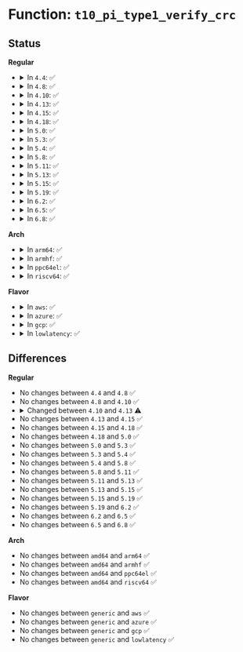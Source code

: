 # Function: <code>t10_pi_type1_verify_crc</code>

## Status
<b>Regular</b>
<ul>
<li>
<details>
<summary>In <code>4.4</code>: ✅</summary>

```c
int t10_pi_type1_verify_crc(struct blk_integrity_iter *iter);
```

**Collision:** Unique Static

**Inline:** No

**Transformation:** False

**Instances:**

```
In block/t10-pi.c (ffffffff813e8930)
Location: block/t10-pi.c:133
Inline: False
```
**Symbols:**

```
ffffffff813e8930-ffffffff813e894c: t10_pi_type1_verify_crc (STB_LOCAL)
```
</details>
</li>
<li>
<details>
<summary>In <code>4.8</code>: ✅</summary>

```c
int t10_pi_type1_verify_crc(struct blk_integrity_iter *iter);
```

**Collision:** Unique Static

**Inline:** No

**Transformation:** False

**Instances:**

```
In block/t10-pi.c (ffffffff8142ecb0)
Location: block/t10-pi.c:133
Inline: False
```
**Symbols:**

```
ffffffff8142ecb0-ffffffff8142eccc: t10_pi_type1_verify_crc (STB_LOCAL)
```
</details>
</li>
<li>
<details>
<summary>In <code>4.10</code>: ✅</summary>

```c
int t10_pi_type1_verify_crc(struct blk_integrity_iter *iter);
```

**Collision:** Unique Static

**Inline:** No

**Transformation:** False

**Instances:**

```
In block/t10-pi.c (ffffffff81448a30)
Location: block/t10-pi.c:133
Inline: False
```
**Symbols:**

```
ffffffff81448a30-ffffffff81448a4c: t10_pi_type1_verify_crc (STB_LOCAL)
```
</details>
</li>
<li>
<details>
<summary>In <code>4.13</code>: ✅</summary>

```c
blk_status_t t10_pi_type1_verify_crc(struct blk_integrity_iter *iter);
```

**Collision:** Unique Static

**Inline:** No

**Transformation:** False

**Instances:**

```
In block/t10-pi.c (ffffffff81456ec0)
Location: block/t10-pi.c:130
Inline: False
```
**Symbols:**

```
ffffffff81456ec0-ffffffff81456edc: t10_pi_type1_verify_crc (STB_LOCAL)
```
</details>
</li>
<li>
<details>
<summary>In <code>4.15</code>: ✅</summary>

```c
blk_status_t t10_pi_type1_verify_crc(struct blk_integrity_iter *iter);
```

**Collision:** Unique Static

**Inline:** No

**Transformation:** False

**Instances:**

```
In block/t10-pi.c (ffffffff81482b10)
Location: block/t10-pi.c:130
Inline: False
```
**Symbols:**

```
ffffffff81482b10-ffffffff81482b2c: t10_pi_type1_verify_crc (STB_LOCAL)
```
</details>
</li>
<li>
<details>
<summary>In <code>4.18</code>: ✅</summary>

```c
blk_status_t t10_pi_type1_verify_crc(struct blk_integrity_iter *iter);
```

**Collision:** Unique Static

**Inline:** No

**Transformation:** False

**Instances:**

```
In block/t10-pi.c (ffffffff814b7740)
Location: block/t10-pi.c:130
Inline: False
```
**Symbols:**

```
ffffffff814b7740-ffffffff814b775c: t10_pi_type1_verify_crc (STB_LOCAL)
```
</details>
</li>
<li>
<details>
<summary>In <code>5.0</code>: ✅</summary>

```c
blk_status_t t10_pi_type1_verify_crc(struct blk_integrity_iter *iter);
```

**Collision:** Unique Static

**Inline:** No

**Transformation:** False

**Instances:**

```
In block/t10-pi.c (ffffffff814caf20)
Location: block/t10-pi.c:130
Inline: False
```
**Symbols:**

```
ffffffff814caf20-ffffffff814caf3c: t10_pi_type1_verify_crc (STB_LOCAL)
```
</details>
</li>
<li>
<details>
<summary>In <code>5.3</code>: ✅</summary>

```c
blk_status_t t10_pi_type1_verify_crc(struct blk_integrity_iter *iter);
```

**Collision:** Unique Static

**Inline:** No

**Transformation:** False

**Instances:**

```
In block/t10-pi.c (ffffffff814f9840)
Location: block/t10-pi.c:113
Inline: False
```
**Symbols:**

```
ffffffff814f9840-ffffffff814f985c: t10_pi_type1_verify_crc (STB_LOCAL)
```
</details>
</li>
<li>
<details>
<summary>In <code>5.4</code>: ✅</summary>

```c
blk_status_t t10_pi_type1_verify_crc(struct blk_integrity_iter *iter);
```

**Collision:** Unique Static

**Inline:** No

**Transformation:** False

**Instances:**

```
In block/t10-pi.c (ffffffff81517930)
Location: block/t10-pi.c:112
Inline: False
```
**Symbols:**

```
ffffffff81517930-ffffffff8151794c: t10_pi_type1_verify_crc (STB_LOCAL)
```
</details>
</li>
<li>
<details>
<summary>In <code>5.8</code>: ✅</summary>

```c
blk_status_t t10_pi_type1_verify_crc(struct blk_integrity_iter *iter);
```

**Collision:** Unique Static

**Inline:** No

**Transformation:** False

**Instances:**

```
In block/t10-pi.c (ffffffff81577da0)
Location: block/t10-pi.c:113
Inline: False
```
**Symbols:**

```
ffffffff81577da0-ffffffff81577dbc: t10_pi_type1_verify_crc (STB_LOCAL)
```
</details>
</li>
<li>
<details>
<summary>In <code>5.11</code>: ✅</summary>

```c
blk_status_t t10_pi_type1_verify_crc(struct blk_integrity_iter *iter);
```

**Collision:** Unique Static

**Inline:** No

**Transformation:** False

**Instances:**

```
In block/t10-pi.c (ffffffff81594880)
Location: block/t10-pi.c:113
Inline: False
```
**Symbols:**

```
ffffffff81594880-ffffffff8159489c: t10_pi_type1_verify_crc (STB_LOCAL)
```
</details>
</li>
<li>
<details>
<summary>In <code>5.13</code>: ✅</summary>

```c
blk_status_t t10_pi_type1_verify_crc(struct blk_integrity_iter *iter);
```

**Collision:** Unique Static

**Inline:** No

**Transformation:** False

**Instances:**

```
In block/t10-pi.c (ffffffff8159b660)
Location: block/t10-pi.c:113
Inline: False
```
**Symbols:**

```
ffffffff8159b660-ffffffff8159b67c: t10_pi_type1_verify_crc (STB_LOCAL)
```
</details>
</li>
<li>
<details>
<summary>In <code>5.15</code>: ✅</summary>

```c
blk_status_t t10_pi_type1_verify_crc(struct blk_integrity_iter *iter);
```

**Collision:** Unique Static

**Inline:** No

**Transformation:** False

**Instances:**

```
In block/t10-pi.c (ffffffff81603aa0)
Location: block/t10-pi.c:113
Inline: False
```
**Symbols:**

```
ffffffff81603aa0-ffffffff81603abc: t10_pi_type1_verify_crc (STB_LOCAL)
```
</details>
</li>
<li>
<details>
<summary>In <code>5.19</code>: ✅</summary>

```c
blk_status_t t10_pi_type1_verify_crc(struct blk_integrity_iter *iter);
```

**Collision:** Unique Static

**Inline:** No

**Transformation:** False

**Instances:**

```
In block/t10-pi.c (ffffffff816b6990)
Location: block/t10-pi.c:115
Inline: False
```
**Symbols:**

```
ffffffff816b6990-ffffffff816b69b6: t10_pi_type1_verify_crc (STB_LOCAL)
```
</details>
</li>
<li>
<details>
<summary>In <code>6.2</code>: ✅</summary>

```c
blk_status_t t10_pi_type1_verify_crc(struct blk_integrity_iter *iter);
```

**Collision:** Unique Static

**Inline:** No

**Transformation:** False

**Instances:**

```
In block/t10-pi.c (ffffffff81776930)
Location: block/t10-pi.c:115
Inline: False
```
**Symbols:**

```
ffffffff81776930-ffffffff81776956: t10_pi_type1_verify_crc (STB_LOCAL)
```
</details>
</li>
<li>
<details>
<summary>In <code>6.5</code>: ✅</summary>

```c
blk_status_t t10_pi_type1_verify_crc(struct blk_integrity_iter *iter);
```

**Collision:** Unique Static

**Inline:** No

**Transformation:** False

**Instances:**

```
In block/t10-pi.c (ffffffff817b6500)
Location: block/t10-pi.c:115
Inline: False
```
**Symbols:**

```
ffffffff817b6500-ffffffff817b6526: t10_pi_type1_verify_crc (STB_LOCAL)
```
</details>
</li>
<li>
<details>
<summary>In <code>6.8</code>: ✅</summary>

```c
blk_status_t t10_pi_type1_verify_crc(struct blk_integrity_iter *iter);
```

**Collision:** Unique Static

**Inline:** No

**Transformation:** False

**Instances:**

```
In block/t10-pi.c (ffffffff817faf10)
Location: block/t10-pi.c:115
Inline: False
```
**Symbols:**

```
ffffffff817faf10-ffffffff817faf36: t10_pi_type1_verify_crc (STB_LOCAL)
```
</details>
</li>
</ul>
<b>Arch</b>
<ul>
<li>
<details>
<summary>In <code>arm64</code>: ✅</summary>

```c
blk_status_t t10_pi_type1_verify_crc(struct blk_integrity_iter *iter);
```

**Collision:** Unique Static

**Inline:** No

**Transformation:** False

**Instances:**

```
In block/t10-pi.c (ffff80001061ee88)
Location: block/t10-pi.c:112
Inline: False
```
**Symbols:**

```
ffff80001061ee88-ffff80001061eec0: t10_pi_type1_verify_crc (STB_LOCAL)
```
</details>
</li>
<li>
<details>
<summary>In <code>armhf</code>: ✅</summary>

```c
blk_status_t t10_pi_type1_verify_crc(struct blk_integrity_iter *iter);
```

**Collision:** Unique Static

**Inline:** No

**Transformation:** False

**Instances:**

```
In block/t10-pi.c (c07c68c0)
Location: block/t10-pi.c:112
Inline: False
```
**Symbols:**

```
c07c68c0-c07c68e8: t10_pi_type1_verify_crc (STB_LOCAL)
```
</details>
</li>
<li>
<details>
<summary>In <code>ppc64el</code>: ✅</summary>

```c
blk_status_t t10_pi_type1_verify_crc(struct blk_integrity_iter *iter);
```

**Collision:** Unique Static

**Inline:** No

**Transformation:** False

**Instances:**

```
In block/t10-pi.c (c0000000007bdfe0)
Location: block/t10-pi.c:112
Inline: False
```
**Symbols:**

```
c0000000007bdfe0-c0000000007be000: t10_pi_type1_verify_crc (STB_LOCAL)
```
</details>
</li>
<li>
<details>
<summary>In <code>riscv64</code>: ✅</summary>

```c
blk_status_t t10_pi_type1_verify_crc(struct blk_integrity_iter *iter);
```

**Collision:** Unique Static

**Inline:** No

**Transformation:** False

**Instances:**

```
In block/t10-pi.c (ffffffe0004517a8)
Location: block/t10-pi.c:112
Inline: False
```
**Symbols:**

```
ffffffe0004517a8-ffffffe0004517dc: t10_pi_type1_verify_crc (STB_LOCAL)
```
</details>
</li>
</ul>
<b>Flavor</b>
<ul>
<li>
<details>
<summary>In <code>aws</code>: ✅</summary>

```c
blk_status_t t10_pi_type1_verify_crc(struct blk_integrity_iter *iter);
```

**Collision:** Unique Static

**Inline:** No

**Transformation:** False

**Instances:**

```
In block/t10-pi.c (ffffffff8150ff10)
Location: block/t10-pi.c:112
Inline: False
```
**Symbols:**

```
ffffffff8150ff10-ffffffff8150ff2c: t10_pi_type1_verify_crc (STB_LOCAL)
```
</details>
</li>
<li>
<details>
<summary>In <code>azure</code>: ✅</summary>

```c
blk_status_t t10_pi_type1_verify_crc(struct blk_integrity_iter *iter);
```

**Collision:** Unique Static

**Inline:** No

**Transformation:** False

**Instances:**

```
In block/t10-pi.c (ffffffff81500230)
Location: block/t10-pi.c:112
Inline: False
```
**Symbols:**

```
ffffffff81500230-ffffffff8150024c: t10_pi_type1_verify_crc (STB_LOCAL)
```
</details>
</li>
<li>
<details>
<summary>In <code>gcp</code>: ✅</summary>

```c
blk_status_t t10_pi_type1_verify_crc(struct blk_integrity_iter *iter);
```

**Collision:** Unique Static

**Inline:** No

**Transformation:** False

**Instances:**

```
In block/t10-pi.c (ffffffff8150bfa0)
Location: block/t10-pi.c:112
Inline: False
```
**Symbols:**

```
ffffffff8150bfa0-ffffffff8150bfbc: t10_pi_type1_verify_crc (STB_LOCAL)
```
</details>
</li>
<li>
<details>
<summary>In <code>lowlatency</code>: ✅</summary>

```c
blk_status_t t10_pi_type1_verify_crc(struct blk_integrity_iter *iter);
```

**Collision:** Unique Static

**Inline:** No

**Transformation:** False

**Instances:**

```
In block/t10-pi.c (ffffffff81525660)
Location: block/t10-pi.c:112
Inline: False
```
**Symbols:**

```
ffffffff81525660-ffffffff8152567c: t10_pi_type1_verify_crc (STB_LOCAL)
```
</details>
</li>
</ul>

## Differences
<b>Regular</b>
<ul>
<li>
No changes between <code>4.4</code> and <code>4.8</code> ✅
</li>
<li>
No changes between <code>4.8</code> and <code>4.10</code> ✅
</li>
<li>
<details>
<summary>Changed between <code>4.10</code> and <code>4.13</code> ⚠️</summary>
<ul>
<li>
<b>Return type changed. </b>
<code>int</code> ➡️ <code>blk_status_t</code>
</li>
</ul>
</details>
</li>
<li>
No changes between <code>4.13</code> and <code>4.15</code> ✅
</li>
<li>
No changes between <code>4.15</code> and <code>4.18</code> ✅
</li>
<li>
No changes between <code>4.18</code> and <code>5.0</code> ✅
</li>
<li>
No changes between <code>5.0</code> and <code>5.3</code> ✅
</li>
<li>
No changes between <code>5.3</code> and <code>5.4</code> ✅
</li>
<li>
No changes between <code>5.4</code> and <code>5.8</code> ✅
</li>
<li>
No changes between <code>5.8</code> and <code>5.11</code> ✅
</li>
<li>
No changes between <code>5.11</code> and <code>5.13</code> ✅
</li>
<li>
No changes between <code>5.13</code> and <code>5.15</code> ✅
</li>
<li>
No changes between <code>5.15</code> and <code>5.19</code> ✅
</li>
<li>
No changes between <code>5.19</code> and <code>6.2</code> ✅
</li>
<li>
No changes between <code>6.2</code> and <code>6.5</code> ✅
</li>
<li>
No changes between <code>6.5</code> and <code>6.8</code> ✅
</li>
</ul>
<b>Arch</b>
<ul>
<li>
No changes between <code>amd64</code> and <code>arm64</code> ✅
</li>
<li>
No changes between <code>amd64</code> and <code>armhf</code> ✅
</li>
<li>
No changes between <code>amd64</code> and <code>ppc64el</code> ✅
</li>
<li>
No changes between <code>amd64</code> and <code>riscv64</code> ✅
</li>
</ul>
<b>Flavor</b>
<ul>
<li>
No changes between <code>generic</code> and <code>aws</code> ✅
</li>
<li>
No changes between <code>generic</code> and <code>azure</code> ✅
</li>
<li>
No changes between <code>generic</code> and <code>gcp</code> ✅
</li>
<li>
No changes between <code>generic</code> and <code>lowlatency</code> ✅
</li>
</ul>

